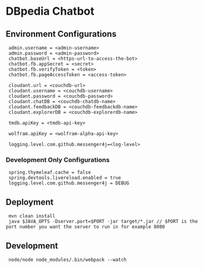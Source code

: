 # DBpedia Chatbot

## Environment Configurations
     admin.username = <admin-username>
     admin.password = <admin-password>
     chatbot.baseUrl = <https-url-to-access-the-bot>
     chatbot.fb.appSecret = <secret>
     chatbot.fb.verifyToken = <token>
     chatbot.fb.pageAccessToken = <access-token>
     
     cloudant.url = <couchdb-url>
     cloudant.username = <couchdb-username>
     cloudant.password = <couchdb-password>
     cloudant.chatDB = <couchdb-chatdb-name>
     cloudant.feedbackDB = <couchdb-feedbackdb-name>
     cloudant.explorerDB = <couchdb-explorerdb-name>
     
     tmdb.apiKey = <tmdb-api-key>
     
     wolfram.apiKey = <wolfram-alpha-api-key>     
     
     logging.level.com.github.messenger4j=<log-level>

### Development Only Configurations
     spring.thymeleaf.cache = false
     spring.devtools.livereload.enabled = true
     logging.level.com.github.messenger4j = DEBUG

## Deployment
     mvn clean install
     java $JAVA_OPTS -Dserver.port=$PORT -jar target/*.jar // $PORT is the port number you want the server to run in for example 8080         
 
## Development
     node/node node_modules/.bin/webpack --watch
